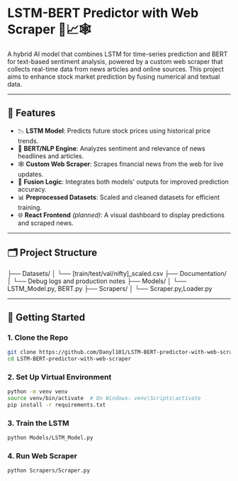 # LSTM-BERT Predictor with Web Scraper 🧠📈🕸️

A hybrid AI model that combines LSTM for time-series prediction and BERT for text-based sentiment analysis, powered by a custom web scraper that collects real-time data from news articles and online sources. This project aims to enhance stock market prediction by fusing numerical and textual data.

---

## 🔧 Features

- 📉 **LSTM Model**: Predicts future stock prices using historical price trends.
- 🧠 **BERT/NLP Engine**: Analyzes sentiment and relevance of news headlines and articles.
- 🕸️ **Custom Web Scraper**: Scrapes financial news from the web for live updates.
- 🔀 **Fusion Logic**: Integrates both models' outputs for improved prediction accuracy.
- 📊 **Preprocessed Datasets**: Scaled and cleaned datasets for efficient training.
- 🌐 **React Frontend** *(planned)*: A visual dashboard to display predictions and scraped news.

---

## 🗂️ Project Structure

├── Datasets/
│ └── [train/test/val/nifty]_scaled.csv
├── Documentation/
│ └── Debug logs and production notes
├── Models/
│ └── LSTM_Model.py, BERT.py
├── Scrapers/
│ └── Scraper.py,Loader.py


---

## 🚀 Getting Started

### 1. Clone the Repo
```bash
git clone https://github.com/Danyl101/LSTM-BERT-predictor-with-web-scraper.git
cd LSTM-BERT-predictor-with-web-scraper
``` 
### 2. Set Up Virtual Environment
```bash
python -m venv venv
source venv/bin/activate  # On Windows: venv\Scripts\activate
pip install -r requirements.txt
```

### 3. Train the LSTM
```bash
python Models/LSTM_Model.py
```

### 4. Run Web Scraper
```bash
python Scrapers/Scraper.py
```


